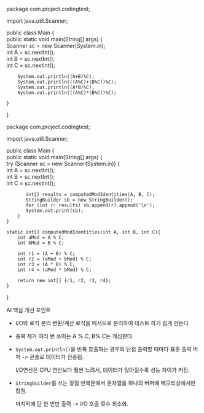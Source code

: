 package com.project.codingtest;  
  
import java.util.Scanner;  
  
public class Main {  
    public static void main(String[] args) {  
        Scanner sc  = new Scanner(System.in);  
        int A = sc.nextInt();  
        int B = sc.nextInt();  
        int C = sc.nextInt();  
  
        System.out.println((A+B)%C);  
        System.out.println(((A%C)+(B%C))%C);  
        System.out.println((A*B)%C);  
        System.out.println(((A%C)*(B%C))%C);  
  
    }  
}

package com.project.codingtest;  
  
import java.util.Scanner;  
  
public class Main {  
    public static void main(String[] args) {  
        try (Scanner sc = new Scanner(System.in)) {  
            int A = sc.nextInt();  
            int B = sc.nextInt();  
            int C = sc.nextInt();  
  
           int[] results = computedModIdentities(A, B, C);  
           StringBuilder sb = new StringBuilder();  
           for (int r: results) sb.append(r).append('\n');  
           System.out.print(sb);  
        }  
    }  
  
    static int[] computedModIdentities(int A, int B, int C){  
        int aMod = A % C;  
        int bMod = B % C;  
  
        int r1 = (A + B) % C;  
        int r2 = (aMod + bMod) % C;  
        int r3 = (A * B) % C;  
        int r4 = (aMod * bMod) % C;  
  
        return new int[] {r1, r2, r3, r4};  
    }  
}

AI 핵심 개선 포인트

- I/O와 로직 분리
  변환/계산 로직을 메서드로 분리하여 테스트 하기 쉽게 만든다

- 중복 제거
  여러 번 쓰이는 A % C, B% C는 캐싱한다.

- `System.out.println()`을 반복 호출하는 경우의 단점
  출력할 때마다 표준 출력 버퍼 -> 콘솔로 데이터가 전송됨.

  I/O연산은 CPU 연산보다 훨씬 느려서, 데이터가 많아질수록 성능
  차이가 커짐.

- `StringBuilder`를 쓰는 장점
  반복문에서 문자열을 하나의 버퍼에 메모리상에서만 합침.

  마지막에 단 한 번만 출력 -> I/O 호출 횟수 최소화.